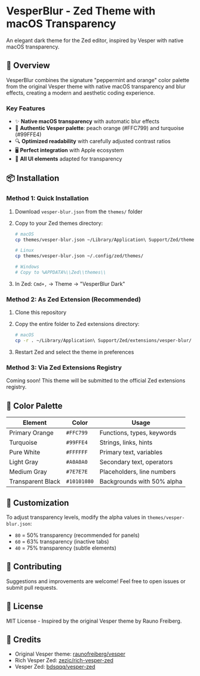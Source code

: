 # VesperBlur - Zed Theme with macOS Transparency

An elegant dark theme for the Zed editor, inspired by Vesper with native macOS transparency.

## 🎨 Overview

VesperBlur combines the signature "peppermint and orange" color palette from the original Vesper theme with native macOS transparency and blur effects, creating a modern and aesthetic coding experience.

### Key Features

- ✨ **Native macOS transparency** with automatic blur effects
- 🍑 **Authentic Vesper palette**: peach orange (#FFC799) and turquoise (#99FFE4)
- 🔍 **Optimized readability** with carefully adjusted contrast ratios
- 🖥️ **Perfect integration** with Apple ecosystem
- 🎯 **All UI elements** adapted for transparency

## 📦 Installation

### Method 1: Quick Installation

1. Download `vesper-blur.json` from the `themes/` folder
2. Copy to your Zed themes directory:
   ```bash
   # macOS
   cp themes/vesper-blur.json ~/Library/Application\ Support/Zed/themes/
   
   # Linux
   cp themes/vesper-blur.json ~/.config/zed/themes/
   
   # Windows
   # Copy to %APPDATA%\\Zed\\themes\\
   ```

3. In Zed: `Cmd+,` → Theme → "VesperBlur Dark"

### Method 2: As Zed Extension (Recommended)

1. Clone this repository
2. Copy the entire folder to Zed extensions directory:
   ```bash
   # macOS
   cp -r . ~/Library/Application\ Support/Zed/extensions/vesper-blur/
   ```

3. Restart Zed and select the theme in preferences

### Method 3: Via Zed Extensions Registry

Coming soon! This theme will be submitted to the official Zed extensions registry.

## 🎨 Color Palette

| Element | Color | Usage |
|---------|--------|--------|
| Primary Orange | `#FFC799` | Functions, types, keywords |
| Turquoise | `#99FFE4` | Strings, links, hints |
| Pure White | `#FFFFFF` | Primary text, variables |
| Light Gray | `#A0A0A0` | Secondary text, operators |
| Medium Gray | `#7E7E7E` | Placeholders, line numbers |
| Transparent Black | `#10101080` | Backgrounds with 50% alpha |

## 🔧 Customization

To adjust transparency levels, modify the alpha values in `themes/vesper-blur.json`:

- `80` = 50% transparency (recommended for panels)
- `60` = 63% transparency (inactive tabs)
- `40` = 75% transparency (subtle elements)

## 🤝 Contributing

Suggestions and improvements are welcome! Feel free to open issues or submit pull requests.

## 📄 License

MIT License - Inspired by the original Vesper theme by Rauno Freiberg.

## 🙏 Credits

- Original Vesper theme: [raunofreiberg/vesper](https://github.com/raunofreiberg/vesper)
- Rich Vesper Zed: [zezic/rich-vesper-zed](https://github.com/zezic/rich-vesper-zed)
- Vesper Zed: [bdsqqq/vesper-zed](https://github.com/bdsqqq/vesper-zed)